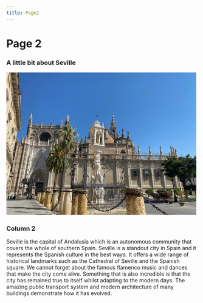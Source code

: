 ```yaml
---
title: Page2
---
```


<h1>Page 2</h1>
<div class="container">
<div class="row">
<div class="col-sm-6">
<h3>A little bit about Seville</h3>
<p></p>
<img src='images/image1.jpeg' alt='Seville Cathedral' width="500" >
</div>
<div class="col-sm-6">
<h3>Column 2</h3>
<p>Seville is the capital of Andalusia which is an autonomous community that covers the whole of southern Spain. Seville is a standout city in Spain and it represents the Spanish culture in the best ways. It offers a wide range of historical landmarks such as the Cathedral of Seville and the Spanish square. We cannot forget about the famous flamenco music and dances that make the city come alive. Something that is also incredible is that the city has remained true to itself whilst adapting to the modern days. The amazing public transport system and modern architecture of many buildings demonstrate how it has evolved.</p
</ol>
</div>
